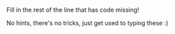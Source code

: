 Fill in the rest of the line that has code missing!

No hints, there's no tricks, just get used to typing these :)
